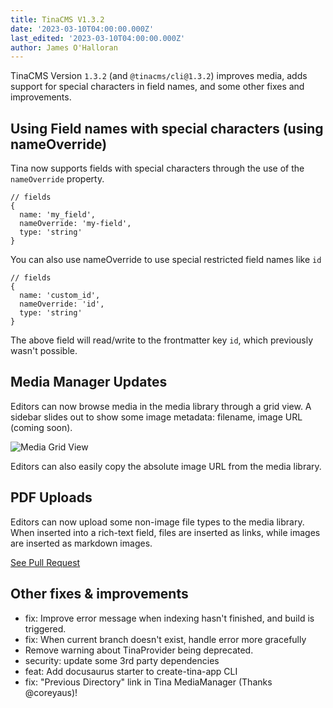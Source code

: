 ```yaml
---
title: TinaCMS V1.3.2
date: '2023-03-10T04:00:00.000Z'
last_edited: '2023-03-10T04:00:00.000Z'
author: James O'Halloran
---
```


TinaCMS Version `1.3.2` (and `@tinacms/cli@1.3.2`) improves media, adds support for special characters in field names, and some other fixes and improvements.

## Using Field names with special characters (using nameOverride)

Tina now supports fields with special characters through the use of the `nameOverride` property.

```
// fields
{
  name: 'my_field',
  nameOverride: 'my-field',
  type: 'string'
}
```

You can also use nameOverride to use special restricted field names like `id`

```
// fields
{
  name: 'custom_id',
  nameOverride: 'id',
  type: 'string'
}
```

The above field will read/write to the frontmatter key `id`, which previously wasn't possible.

## Media Manager Updates

Editors can now browse media in the media library through a grid view. A sidebar slides out to show some image metadata: filename, image URL (coming soon).

![Media Grid View](https://res.cloudinary.com/forestry-demo/image/upload/v1678481393/tina-io/blog/media-manager_uuaotf.png "Media Grid View")

Editors can also easily copy the absolute image URL from the media library.

## PDF Uploads

Editors can now upload some non-image file types to the media library. When inserted into a rich-text field, files are inserted as links, while images are inserted as markdown images.

[See Pull Request](https://github.com/tinacms/tinacms/pull/3655 "")

## Other fixes & improvements

* fix: Improve error message when indexing hasn't finished, and build is triggered.
* fix: When current branch doesn't exist, handle error more gracefully
* Remove warning about TinaProvider being deprecated.
* security: update some 3rd party dependencies
* feat: Add docusaurus starter to create-tina-app CLI
* fix: "Previous Directory" link in Tina MediaManager (Thanks @coreyaus)!
